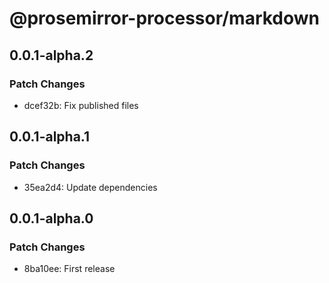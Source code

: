 # @prosemirror-processor/markdown

## 0.0.1-alpha.2

### Patch Changes

- dcef32b: Fix published files

## 0.0.1-alpha.1

### Patch Changes

- 35ea2d4: Update dependencies

## 0.0.1-alpha.0

### Patch Changes

- 8ba10ee: First release
